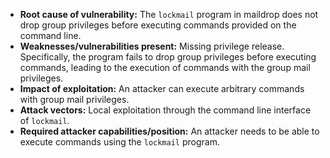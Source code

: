 - **Root cause of vulnerability:** The `lockmail` program in maildrop does not drop group privileges before executing commands provided on the command line.
- **Weaknesses/vulnerabilities present:** Missing privilege release. Specifically, the program fails to drop group privileges before executing commands, leading to the execution of commands with the group mail privileges.
- **Impact of exploitation:** An attacker can execute arbitrary commands with group mail privileges.
- **Attack vectors:** Local exploitation through the command line interface of `lockmail`.
- **Required attacker capabilities/position:** An attacker needs to be able to execute commands using the `lockmail` program.